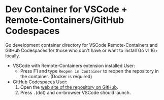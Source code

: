 # Dev Container for VSCode + Remote-Containers/GitHub Codespaces

Go development container directory for VSCode Remote-Containers and GitHub Codespaces for those who don't have or want to install Go v1.16+ locally.

- VSCode with Remote-Containers extension installed User:
  - Press F1 and type `Reopen in Container` to reopen the repository in the container. (Docker is required)
- GitHub Codespaces User:
  1. Open the [web site of the repository on GitHub](https://github.com/KEINOS/whereami).
  2. Press `.`(dot) and on-browser VSCode should launch.

